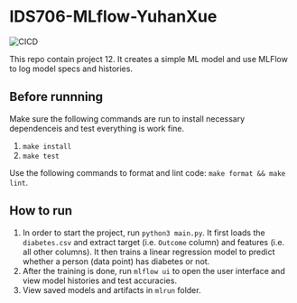 # IDS706-MLflow-YuhanXue

![CICD](https://github.com/nogibjj/DS706-MLflow-YuhanXue/actions/workflows/cicd.yml)

This repo contain project 12. It creates a simple ML model and use MLFlow to log model specs and histories.

## Before runnning
Make sure the following commands are run to install necessary dependenceis and test everything is work fine.
1. `make install`
2. `make test`

Use the following commands to format and lint code: `make format && make lint`.

## How to run
1. In order to start the project, run `python3 main.py`. It first loads the `diabetes.csv` and extract target (i.e. `Outcome` column) and features (i.e. all other columns). It then trains a linear regression model to predict whether a person (data point) has diabetes or not. 
2. After the training is done, run `mlflow ui` to open the user interface and view model histories and test accuracies.
3. View saved models and artifacts in `mlrun` folder.

